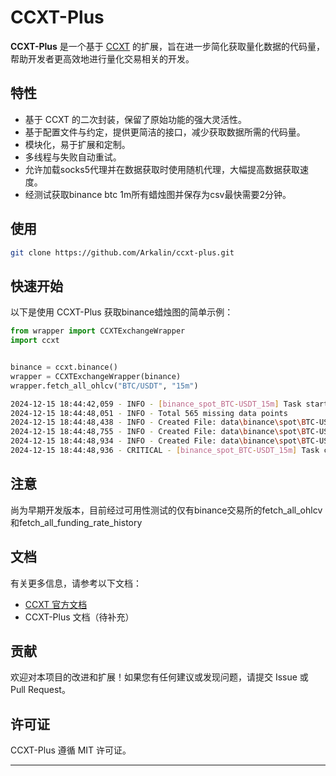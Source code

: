 # CCXT-Plus

**CCXT-Plus** 是一个基于 [CCXT](https://github.com/ccxt/ccxt) 的扩展，旨在进一步简化获取量化数据的代码量，帮助开发者更高效地进行量化交易相关的开发。

## 特性

- 基于 CCXT 的二次封装，保留了原始功能的强大灵活性。
- 基于配置文件与约定，提供更简洁的接口，减少获取数据所需的代码量。
- 模块化，易于扩展和定制。
- 多线程与失败自动重试。
- 允许加载socks5代理并在数据获取时使用随机代理，大幅提高数据获取速度。
- 经测试获取binance btc 1m所有蜡烛图并保存为csv最快需要2分钟。

## 使用

```bash
git clone https://github.com/Arkalin/ccxt-plus.git
```

## 快速开始

以下是使用 CCXT-Plus 获取binance蜡烛图的简单示例：

```python
from wrapper import CCXTExchangeWrapper
import ccxt


binance = ccxt.binance()
wrapper = CCXTExchangeWrapper(binance)
wrapper.fetch_all_ohlcv("BTC/USDT", "15m")
```

```bash
2024-12-15 18:44:42,059 - INFO - [binance_spot_BTC-USDT_15m] Task started
2024-12-15 18:44:48,051 - INFO - Total 565 missing data points
2024-12-15 18:44:48,438 - INFO - Created File: data\binance\spot\BTC-USDT\15m\0.csv
2024-12-15 18:44:48,755 - INFO - Created File: data\binance\spot\BTC-USDT\15m\1.csv
2024-12-15 18:44:48,934 - INFO - Created File: data\binance\spot\BTC-USDT\15m\2.csv
2024-12-15 18:44:48,936 - CRITICAL - [binance_spot_BTC-USDT_15m] Task completed
```

## 注意

尚为早期开发版本，目前经过可用性测试的仅有binance交易所的fetch_all_ohlcv和fetch_all_funding_rate_history

## 文档

有关更多信息，请参考以下文档：

- [CCXT 官方文档](https://docs.ccxt.com/)
- CCXT-Plus 文档（待补充）

## 贡献

欢迎对本项目的改进和扩展！如果您有任何建议或发现问题，请提交 Issue 或 Pull Request。

## 许可证

CCXT-Plus 遵循 MIT 许可证。

---
